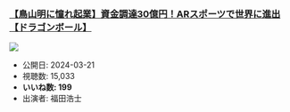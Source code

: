 ### [【鳥山明に憧れ起業】資金調達30億円！ARスポーツで世界に進出【ドラゴンボール】](https://www.youtube.com/watch?v=WP0cdLBsgPU)
[![](https://img.youtube.com/vi/WP0cdLBsgPU/sddefault.jpg)](https://www.youtube.com/watch?v=WP0cdLBsgPU)
-   公開日: 2024-03-21
-   視聴数: 15,033
-   **いいね数: 199**
-   出演者: 福田浩士
